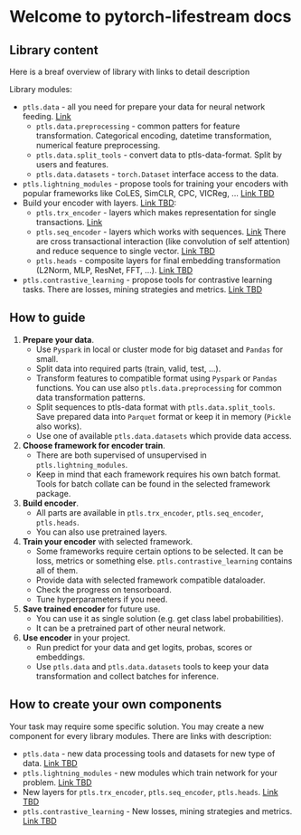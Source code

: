 # Welcome to pytorch-lifestream docs

## Library content

Here is a breaf overview of library with links to detail description

Library modules:
 - `ptls.data` - all you need for prepare your data for neural network feeding. [Link](data_preparation.md)
   - `ptls.data.preprocessing` - common patters for feature transformation. 
   Categorical encoding, datetime transformation, numerical feature preprocessing.
   - `ptls.data.split_tools` - convert data to ptls-data-format. Split by users and features. 
   - `ptls.data.datasets` - `torch.Dataset` interface access to the data.
 - `ptls.lightning_modules` - propose tools for training your encoders with popular frameworks like 
 CoLES, SimCLR, CPC, VICReg, ... [Link TBD](#)
 - Build your encoder with layers. [Link TBD](#):
   - `ptls.trx_encoder` - layers which makes representation for single transactions. [Link](trx_encoder.md)
   - `ptls.seq_encoder` - layers which works with sequences. [Link](seq_encoder.md)
   There are cross transactional interaction (like convolution of self attention) and reduce sequence to single vector.
   [Link TBD](#)
   - `ptls.heads` - composite layers for final embedding transformation (L2Norm, MLP, ResNet, FFT, ...). [Link TBD](#)
 - `ptls.contrastive_learning` - propose tools for contrastive learning tasks.
 There are losses, mining strategies and metrics. [Link TBD](#)

## How to guide

1. **Prepare your data**.
   - Use `Pyspark` in local or cluster mode for big dataset and `Pandas` for small.
   - Split data into required parts (train, valid, test, ...).
   - Transform features to compatible format using `Pyspark` or `Pandas` functions. 
   You can use also `ptls.data.preprocessing` for common data transformation patterns.
   - Split sequences to ptls-data format with `ptls.data.split_tools`. Save prepared data into `Parquet` format or 
   keep it in memory (`Pickle` also works).
   - Use one of available `ptls.data.datasets` which provide data access.
2. **Choose framework for encoder train**.
   - There are both supervised of unsupervised in `ptls.lightning_modules`. 
   - Keep in mind that each framework requires his own batch format.
   Tools for batch collate can be found in the selected framework package.
3. **Build encoder**.
   - All parts are available in `ptls.trx_encoder`, `ptls.seq_encoder`, `ptls.heads`.
   - You can also use pretrained layers.
4. **Train your encoder** with selected framework.
   - Some frameworks require certain options to be selected. It can be loss, metrics or something else. 
   `ptls.contrastive_learning` contains all of them. 
   - Provide data with selected framework compatible dataloader. 
   - Check the progress on tensorboard.
   - Tune hyperparameters if you need.
5. **Save trained encoder** for future use.
   - You can use it as single solution (e.g. get class label probabilities).
   - It can be a pretrained part of other neural network.
6. **Use encoder** in your project.
   - Run predict for your data and get logits, probas, scores or embeddings. 
   - Use `ptls.data` and `ptls.data.datasets` tools to keep your data transformation and collect batches for inference.

## How to create your own components

Your task may require some specific solution. 
You may create a new component for every library modules. 
There are links with description:
 - `ptls.data` - new data processing tools and datasets for new type of data. [Link TBD](#)
 - `ptls.lightning_modules` - new modules which train network for your problem. [Link TBD](#)
 - New layers for `ptls.trx_encoder`, `ptls.seq_encoder`, `ptls.heads`. [Link TBD](#)
 - `ptls.contrastive_learning` - New losses, mining strategies and metrics. [Link TBD](#)
